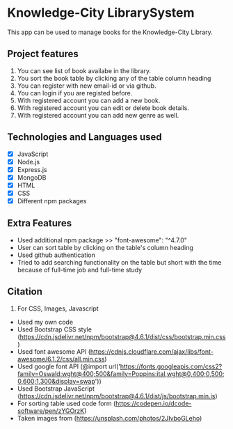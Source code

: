 # Knowledge-City LibrarySystem
This app can be used to manage books for the Knowledge-City Library.

## Project features
1. You can see list of book availabe in the library.
2. You sort the book table by clicking any of the table column heading
3. You can register with new email-id or via github.
4. You can login if you are registed before.
5. With registered account you can add a new book.
6. With registered account you can edit or delete book details.
7. With registered account you can add new genre as well. 

## Technologies and Languages used
- [x] JavaScript
- [x] Node.js
- [x] Express.js
- [x] MongoDB
- [x] HTML
- [x] CSS
- [x] Different npm packages

## Extra Features
 - Used additional npm package >> "font-awesome": "^4.7.0"
 - User can sort table by clicking on the table's column heading
 - Used github authentication
 - Tried to add searching functionality on the table but short with the time because of full-time job and full-time study

## Citation
1. For CSS, Images, Javascript
 - Used my own code
 - Used Bootstrap CSS style (https://cdn.jsdelivr.net/npm/bootstrap@4.6.1/dist/css/bootstrap.min.css)
 - Used font awesome API (https://cdnjs.cloudflare.com/ajax/libs/font-awesome/6.1.2/css/all.min.css)
 - Used google font API (@import url('https://fonts.googleapis.com/css2?family=Oswald:wght@400;500&family=Poppins:ital,wght@0,400;0,500;0,600;1,300&display=swap'))
 - Used Bootstrap JavaScript (https://cdn.jsdelivr.net/npm/bootstrap@4.6.1/dist/js/bootstrap.min.js)
 - For sorting table used code form (https://codepen.io/dcode-software/pen/zYGOrzK)
 - Taken images from (https://unsplash.com/photos/2JIvboGLeho)
 
 

